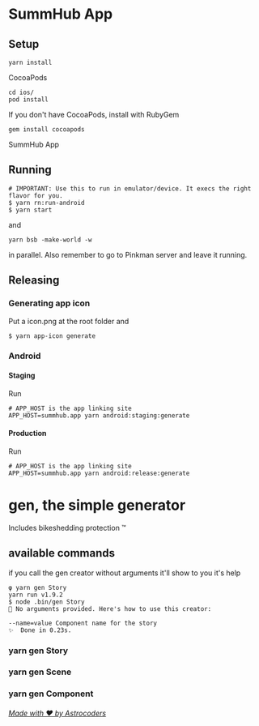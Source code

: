# SummHub App


## Setup
```
yarn install
```

CocoaPods
```
cd ios/
pod install
```

If you don't have CocoaPods, install with RubyGem

```
gem install cocoapods
```

SummHub App

## Running
```
# IMPORTANT: Use this to run in emulator/device. It execs the right flavor for you.
$ yarn rn:run-android
$ yarn start
```
and
```
yarn bsb -make-world -w
```
in parallel. Also remember to go to Pinkman server and leave it running.


## Releasing

### Generating app icon
Put a icon.png at the root folder and 
```
$ yarn app-icon generate
```

### Android
#### Staging
Run
```
# APP_HOST is the app linking site
APP_HOST=summhub.app yarn android:staging:generate
```
#### Production
Run
```
# APP_HOST is the app linking site
APP_HOST=summhub.app yarn android:release:generate
```

# gen, the simple generator 
Includes bikeshedding protection ™️

## available commands

if you call the gen creator without arguments it'll show to you it's help

```
φ yarn gen Story
yarn run v1.9.2
$ node .bin/gen Story
🤷 No arguments provided. Here's how to use this creator:

--name=value Component name for the story
✨  Done in 0.23s.
```

### yarn gen Story
### yarn gen Scene
### yarn gen Component

###### [Made with ❤️  by Astrocoders](https://astrocoders.com)
